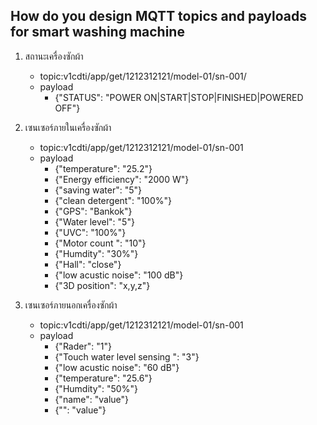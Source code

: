 ## How do you design MQTT topics and payloads for smart washing machine

1. สถานะเครื่องซักผ้า
    - topic:v1cdti/app/get/1212312121/model-01/sn-001/
    - payload
        - {"STATUS": "POWER ON|START|STOP|FINISHED|POWERED OFF"}
1. เซนเซอร์ภายในเครื่องซักผ้า
    - topic:v1cdti/app/get/1212312121/model-01/sn-001
    - payload
        - {"temperature": "25.2"}
        - {"Energy efficiency": "2000 W"}
        - {"saving water": "5"}
        - {"clean detergent": "100%"}
        - {"GPS": "Bankok"}
        - {"Water level": "5"}
        - {"UVC": "100%"}
        - {"Motor count ": "10"}
        - {"Humdity": "30%"}
        - {"Hall": "close"}
        - {"low acustic noise": "100 dB"}
        - {"3D position": "x,y,z"}
        

 1. เซนเซอร์ภายนอกเครื่องซักผ้า
    - topic:v1cdti/app/get/1212312121/model-01/sn-001
    - payload
        - {"Rader": "1"}
        - {"Touch water level sensing ": "3"}
        - {"low acustic noise": "60 dB"}
        - {"temperature": "25.6"}
        - {"Humdity": "50%"}
        - {"name": "value"}
        - {"": "value"}



